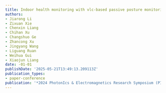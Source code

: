 ```yaml
---
title: Indoor health monitoring with vlc-based passive posture monitoring
authors:
- Jiarong Li
- Zixuan Xie
- Chenxin Liang
- Chihan Xu
- Changshuo Ge
- Zhancong Xu
- Jingyang Wang
- Liguang Ruan
- Weihua Gui
- Xiaojun Liang
date: -01-01
publishDate: '2025-05-21T13:49:13.209113Z'
publication_types:
- paper-conference
publication: '*2024 PhotonIcs & Electromagnetics Research Symposium (PIERS)*'
---
```

